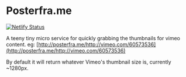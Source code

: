 Posterfra.me
====

[![Netlify Status](https://api.netlify.com/api/v1/badges/936dedad-c072-41b2-a111-ef2000395717/deploy-status)](https://app.netlify.com/sites/posterfra-me/deploys)

A teeny tiny micro service for quickly grabbing the thumbnails for vimeo content.
eg: [http://posterfra.me/http://vimeo.com/60573536](http://posterfra.me/http://vimeo.com/60573536)

By default it will return whatever Vimeo's thumbnail size is, currently ~1280px.